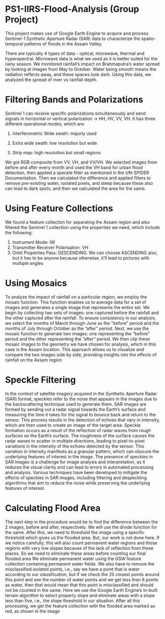 # PS1-IIRS-Flood-Analysis (Group Project)

This project makes use of Google Earth Engine to acquire and process Sentinel-1 Synthetic Aperture Radar (SAR) data to characterize the 
spatio-temporal patterns of floods in the Assam Valley.

There are typically 4 types of data - optical, microwave, thermal and hyperspectral. Microwave data is what we used as it is better suited for the rainy season.
We monitored rainfall’s impact on Brahmaputra’s water spread by looking at images from
May to October. Water being smooth means the radiation reflects away, and these spaces look
dark. Using this data, we analyzed the spread of river vs rainfall depth.


# Filtering Bands and Polarizations

Sentinel 1 can receive specific polarizations simultaneously and send signals in horizontal or
vertical polarization → HH, HV, VV, VH. It has three different operational modes, which are:
1. Interferometric Wide swath: majorly used

2. Extra wide swath: low resolution but wide

3. Strip map: high resolution but small regions

We got RGB composite from VV, VH, and VV/VH.
We selected images from before and after every month and used the VH band for urban flood
detection, then applied a speckle filter as mentioned in the UN-SPIDER Documentation. Then we
calculated the difference and applied filters to remove pre-existing water, isolated pixels, and steep
because these also can lead to dark spots, and then we calculated the area for the same.


#  Using Feature Collections
We found a feature collection for separating the Assam region and also filtered the Sentinel
1 collection using the properties we need, which include the following:
1. Instrument Mode: IW
2. Transmitter Receiver Polarisation: VH
3. Orbit Properties Pass: DESCENDING. We can choose ASCENDING also, but it has to be
anyone because otherwise, it’ll lead to pictures with multiple angles

# Using Mosaics
To analyze the impact of rainfall on a particular region, we employ the mosaic function. This
function enables us to average data for a set of images and generates a single image that represents
the entire set.
We begin by collecting two sets of images: one captured before the rainfall and the other captured
after the rainfall. To ensure consistency in our analysis, we select the months of March through
June as the ”before” period and the months of July through October as the ”after” period.
Next, we use the mosaic function to generate two images: one representing the ”before” period
and the other representing the ”after” period. We then clip these mosaic images to the geometry
we have chosen for analysis, which in this case is the Assam location.
This approach allows us to visualize and compare the two images side by side, providing insights
into the effects of rainfall on the Assam region

#  Speckle Filtering
In the context of satellite imagery acquired in the Synthetic Aperture Radar (SAR) format,
speckles refer to the noise that appears in the images due to the backscattering technique used
to generate them. SAR images are formed by sending out a radar signal towards the Earth’s
surface and measuring the time it takes for the signal to bounce back and return to the sensor.
This process results in the detection of echoes that vary in intensity, which are then used to
create an image of the target area.
Speckle formation occurs as a result of the reflection of radar waves from rough surfaces on
the Earth’s surface. The roughness of the surface causes the radar waves to scatter in multiple
directions, leading to pixel-to-pixel variations in the intensity of the echoes detected by the sensor.
This variation in intensity manifests as a granular pattern, which can obscure the underlying
features of interest in the image.
The presence of speckles in SAR images is a challenge for image analysis and interpretation, as it
reduces the visual clarity and can lead to errors in automated processing and analysis. Various
techniques have been developed to mitigate the effects of speckles in SAR images, including
filtering and despeckling algorithms that aim to reduce the noise while preserving the underlying
features of interest.

#  Calculating Flood Area
The next step in the procedure would be to find the difference between the 2 images, before and
after, respectively. We will use the divide function for the same.
After this, we need to threshold the image using a specific threshold which gives us the flooded
area. But, our work is not done here. If we notice carefully, this will also count permanent water
regions and those regions with very low slopes because of the lack of reflection from these places.
So we need to eliminate these areas before counting our final flooded area
We eliminate permanent water using the GSW feature collection containing permanent water
fields.
We also have to remove the misclassified isolated points, i.e., say we have a point that is water
according to our classification, but if we check the 25 closest points around this point and see
the number of water points and we get less than 8 points as water, then that would mean that
this point is misclassified and should not be counted in the same.
Here we use the Google Earth Engine’s in-built terrain algorithm to select property slope and
eliminate areas with a slope less than five, i.e., the slope threshold in our situation. After all
this processing, we get the feature collection with the flooded area marked as red, as shown in
the image

